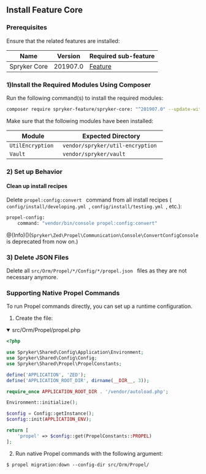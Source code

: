 ## Install Feature Core

### Prerequisites

Ensure that the related features are installed:

| Name | Version | Required sub-feature |
| --- | --- | --- |
| Spryker Core | 201907.0 | [Feature](https://documentation.spryker.com/v3/docs/spryker-core-feature-integration-201907) |

### 1)Install the Required Modules Using Composer

Run the following command(s) to install the required modules:

```bash
composer require spryker-feature/spryker-core: "^201907.0" --update-with-dependencies
```

<section contenteditable="false" class="warningBox"><div class="content">
    Make sure that the following modules have been installed:

| Module | Expected Directory |
| --- | --- |
|  `UtilEncryption ` |  `vendor/spryker/util-encryption ` |
|  `Vault ` |  `vendor/spryker/vault ` |
</div></section>

### 2) Set up Behavior

#### Clean up install recipes

Delete  `propel:config:convert ` command from all install recipes ( `config/install/developing.yml `,  `config/install/testing.yml `, etc.):

```bash
propel-config:
    command: "vendor/bin/console propel:config:convert"
```

@(Info)()(`Spryker\Zed\Propel\Communication\Console\ConvertConfigConsole ` is deprecated from now on.)

### 3) Delete JSON Files

Delete all  `src/Orm/Propel/*/Config/*/propel.json ` files as they are not necessary anymore.

### Supporting Native Propel Commands

To run Propel commands directly, you can set up a runtime configuration.

1. Create the file:
<details open>
    <summary>src/Orm/Propel/propel.php</summary>
    
```PHP
<?php

use Spryker\Shared\Config\Application\Environment;
use Spryker\Shared\Config\Config;
use Spryker\Shared\Propel\PropelConstants;

define('APPLICATION', 'ZED');
define('APPLICATION_ROOT_DIR', dirname(__DIR__, 3));

require_once APPLICATION_ROOT_DIR . '/vendor/autoload.php';

Environment::initialize();

$config = Config::getInstance();
$config::init(APPLICATION_ENV);

return [
    'propel' => $config::get(PropelConstants::PROPEL)
];
```

</details>

2. Run native Propel commands with the following argument:

```shell
$ propel migration:down --config-dir src/Orm/Propel/
```

<!-- Last review date: Aug 07, 2019 -->